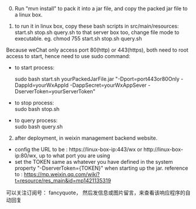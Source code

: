 
0. Run "mvn install" to pack it into a jar file, and copy the packed jar file to a linux box.

1. to run it in linux box, copy these bash scripts in src/main/resources: start.sh stop.sh query.sh to that server box too, change file mode to executable. eg. chmod 755 start.sh stop.sh query.sh 
 
 Because weChat only access port 80(http) or 443(https), both need to root access to start, hence need to use sudo command:
 
 *  to start process:
 
 
    sudo bash start.sh yourPackedJarFile.jar "-Dport=port443or80Only -DappId=yourWxAppId -DappSecret=yourWxAppSever -DserverToken=yourServerToken"
    
 *  to stop process:  
 sudo bash stop.sh 
 
 
 * to query process:   
 sudo bash query.sh
 
 
 2. after deployment, in weixin management backend website. 
 *  config the URL to be : https://linux-box-ip:443/wx or http://linux-box-ip:80/wx, up to what port you are using
 *  set the TOKEN same as whatever you have defined in the system property "-DserverToken={TOKEN}" when starting up the jar.
 reference to : https://mp.weixin.qq.com/wiki?t=resource/res_main&id=mp1421135319
 
可以关注订阅号： fancyquote， 然后发信息或图片留言，来查看该响应程序的自动回复
